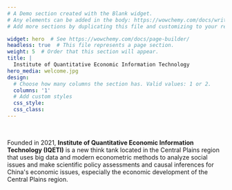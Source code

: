 ```yaml
---
# A Demo section created with the Blank widget.
# Any elements can be added in the body: https://wowchemy.com/docs/writing-markdown-latex/
# Add more sections by duplicating this file and customizing to your requirements.

widget: hero  # See https://wowchemy.com/docs/page-builder/
headless: true  # This file represents a page section.
weight: 5  # Order that this section will appear.
title: |
  Institute of Quantitative Economic Information Technology
hero_media: welcome.jpg
design:
  # Choose how many columns the section has. Valid values: 1 or 2.
  columns: '1'
  # Add custom styles
  css_style:
  css_class:
---
```


<br>

Founded in 2021, **Institute of Quantitative Economic Information Technology (IQETI)** is a new think tank located in the Central Plains region that uses big data and modern econometric methods to analyze social issues and make scientific policy assessments and causal inferences for China's economic issues, especially the economic development of the Central Plains region. 
